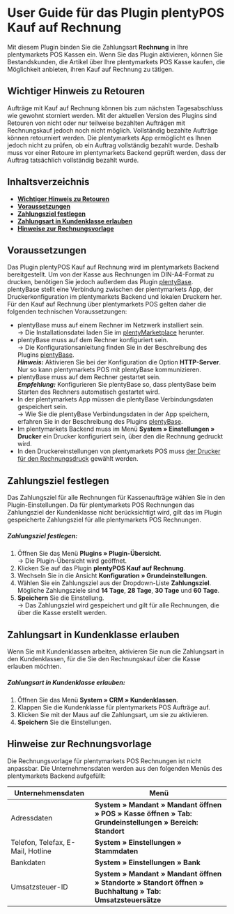 # User Guide für das Plugin plentyPOS Kauf auf Rechnung<a id="10." name="10.">

Mit diesem Plugin binden Sie die Zahlungsart **Rechnung** in Ihre plentymarkets POS Kassen ein. Wenn Sie das Plugin aktivieren, können Sie Bestandskunden, die Artikel über Ihre plentymarkets POS Kasse kaufen, die Möglichkeit anbieten, ihren Kauf auf Rechnung zu tätigen.

## Wichtiger Hinweis zu Retouren<a id="05." name="05.">

<div class="alert alert-warning" role="alert">
   Aufträge mit Kauf auf Rechnung können bis zum nächsten Tagesabschluss wie gewohnt storniert werden. Mit der aktuellen Version des Plugins sind Retouren von nicht oder nur teilweise bezahlten Aufträgen mit Rechnungskauf jedoch noch nicht möglich. Vollständig bezahlte Aufträge können retourniert werden. Die plentymarkets App ermöglicht es Ihnen jedoch nicht zu prüfen, ob ein Auftrag vollständig bezahlt wurde. Deshalb muss vor einer Retoure im plentymarkets Backend geprüft werden, dass der Auftrag tatsächlich vollständig bezahlt wurde.
</div>

## Inhaltsverzeichnis

* <a href="#05."><b>Wichtiger Hinweis zu Retouren</b></a>
* <a href="#10."><b>Voraussetzungen</b></a>
* <a href="#20."><b>Zahlungsziel festlegen</b></a>
* <a href="#30."><b>Zahlungsart in Kundenklasse erlauben</b></a>
* <a href="#40."><b>Hinweise zur Rechnungsvorlage</b></a>

## Voraussetzungen<a id="10." name="10.">

Das Plugin plentyPOS Kauf auf Rechnung wird im plentymarkets Backend bereitgestellt. Um von der Kasse aus Rechnungen im DIN-A4-Format zu drucken, benötigen Sie jedoch außerdem das Plugin [plentyBase](https://marketplace.plentymarkets.com/plugins/integration/plentyBase_5053). plentyBase stellt eine Verbindung zwischen der plentymarkets App, der Druckerkonfiguration im plentymarkets Backend und lokalen Druckern her. Für den Kauf auf Rechnung über plentymarkets POS gelten daher die folgenden technischen Voraussetzungen:

* plentyBase muss auf einem Rechner im Netzwerk installiert sein. <br>
→ Die Installationsdatei laden Sie im [plentyMarketplace](https://marketplace.plentymarkets.com/plugins/integration/plentyBase_5053)  herunter.
* plentyBase muss auf dem Rechner konfiguriert sein. <br>
→ Die Konfigurationsanleitung finden Sie in der Beschreibung des Plugins [plentyBase](https://marketplace.plentymarkets.com/plugins/integration/plentyBase_5053). <br>
***Hinweis:*** Aktivieren Sie bei der Konfiguration die Option **HTTP-Server**. Nur so kann plentymarkets POS mit plentyBase kommunizieren.
* plentyBase muss auf dem Rechner gestartet sein. <br>
***Empfehlung:*** Konfigurieren Sie plentyBase so, dass plentyBase beim Starten des Rechners automatisch gestartet wird.
* In der plentymarkets App müssen die plentyBase Verbindungsdaten gespeichert sein. <br>
→ Wie Sie die plentyBase Verbindungsdaten in der App speichern, erfahren Sie in der Beschreibung des Plugins [plentyBase](https://marketplace.plentymarkets.com/plugins/integration/plentyBase_5053#140).
* Im plentymarkets Backend muss im Menü **System » Einstellungen » Drucker** ein Drucker konfiguriert sein, über den die Rechnung gedruckt wird.
* In den Druckereinstellungen von plentymarkets POS muss [der Drucker für den Rechnungsdruck](https://knowledge.plentymarkets.com/omni-channel/pos/pos-einrichten#1020) gewählt werden.

## Zahlungsziel festlegen<a id="20." name="20.">

Das Zahlungsziel für alle Rechnungen für Kassenaufträge wählen Sie in den Plugin-Einstellungen. Da für plentymarkets POS Rechnungen das Zahlungsziel der Kundenklasse nicht berücksichtigt wird, gilt das im Plugin gespeicherte Zahlungsziel für alle plentymarkets POS Rechnungen.

##### Zahlungsziel festlegen:

1. Öffnen Sie das Menü **Plugins » Plugin-Übersicht**. <br>
  → Die Plugin-Übersicht wird geöffnet.
2. Klicken Sie auf das Plugin **plentyPOS Kauf auf Rechnung**.
3. Wechseln Sie in die Ansicht **Konfiguration » Grundeinstellungen**.
4. Wählen Sie ein Zahlungsziel aus der Dropdown-Liste **Zahlungsziel**. Mögliche Zahlungsziele sind **14 Tage**, **28 Tage**, **30 Tage** und **60 Tage**.
5. **Speichern** Sie die Einstellung. <br>
→ Das Zahlungsziel wird gespeichert und gilt für alle Rechnungen, die über die Kasse erstellt werden.

## Zahlungsart in Kundenklasse erlauben<a id="30." name="30.">

Wenn Sie mit Kundenklassen arbeiten, aktivieren Sie nun die Zahlungsart in den Kundenklassen, für die Sie den Rechnungskauf über die Kasse erlauben möchten.

##### Zahlungsart in Kundenklasse erlauben:

1. Öffnen Sie das Menü **System » CRM » Kundenklassen**.
2. Klappen Sie die Kundenklasse für plentymarkets POS Aufträge auf.
3. Klicken Sie mit der Maus auf die Zahlungsart, um sie zu aktivieren.
4. **Speichern** Sie die Einstellungen.

## Hinweise zur Rechnungsvorlage<a id="40." name="40.">

Die Rechnungsvorlage für plentymarkets POS Rechnungen ist nicht anpassbar. Die Unternehmensdaten werden aus den folgenden Menüs des plentymarkets Backend aufgefüllt:

| Unternehmensdaten | Menü |
|---|---|
| Adressdaten | **System » Mandant » Mandant öffnen » POS » Kasse öffnen » Tab: Grundeinstellungen » Bereich: Standort** |
| Telefon, Telefax, E-Mail, Hotline | **System » Einstellungen » Stammdaten** |
| Bankdaten | **System » Einstellungen » Bank** |
| Umsatzsteuer-ID | **System » Mandant » Mandant öffnen » Standorte » Standort öffnen » Buchhaltung » Tab: Umsatzsteuersätze** |
